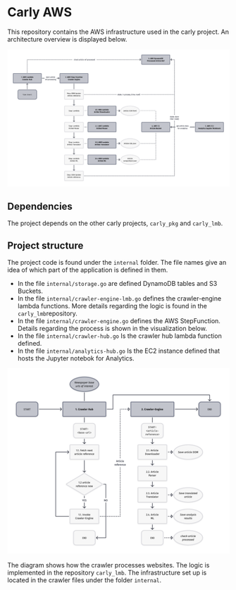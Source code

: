 # Carly AWS

This repository contains the AWS infrastructure used in the carly project.
An architecture overview is displayed below.

![Carly AWS Infrastructure](2021-03-25-V3-CY-AWS.png)

## Dependencies

The project depends on the other carly projects, `carly_pkg` and `carly_lmb`.

## Project structure

The project code is found under the `internal` folder.
The file names give an idea of which part of the application is defined in them.

- In the file `internal/storage.go` are defined DynamoDB tables and S3 Buckets.
- In the file `internal/crawler-engine-lmb.go` defines the crawler-engine lambda functions. More details regarding the logic is found in the `carly_lmb`repository.
- In the file `internal/crawler-engine.go` defines the AWS StepFunction. Details regarding the process is shown in the visualization below.
- In the file `internal/crawler-hub.go` Is the crawler hub lambda function defined.
- In the file `internal/analytics-hub.go` Is the EC2 instance defined that hosts the Jupyter notebok for Analytics.

![Crawler process overview](2021-03-25-V3-CY-Crawler.png)

The diagram shows how the crawler processes websites. The logic is implemented in the repository `carly_lmb`. The infrastructure set up is located in the crawler files under the folder `internal`.
